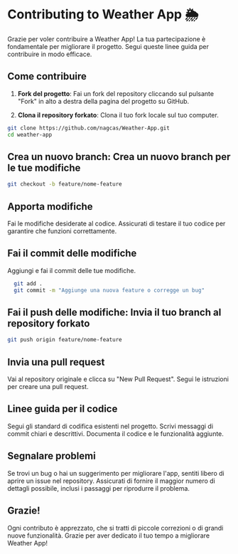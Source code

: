 # Contributing to Weather App 🌦️

Grazie per voler contribuire a Weather App! La tua partecipazione è fondamentale per migliorare il progetto. Segui queste linee guida per contribuire in modo efficace.

## Come contribuire

1. **Fork del progetto**: Fai un fork del repository cliccando sul pulsante "Fork" in alto a destra della pagina del progetto su GitHub.

2. **Clona il repository forkato**: Clona il tuo fork locale sul tuo computer.

  ```bash
  git clone https://github.com/nagcas/Weather-App.git
  cd weather-app
  ```

## Crea un nuovo branch: Crea un nuovo branch per le tue modifiche

  ```bash
  git checkout -b feature/nome-feature
  ```

## Apporta modifiche

Fai le modifiche desiderate al codice. Assicurati di testare il tuo codice per garantire che funzioni correttamente.

## Fai il commit delle modifiche

Aggiungi e fai il commit delle tue modifiche.

```bash
  git add .
  git commit -m "Aggiunge una nuova feature o corregge un bug"
  ```

## Fai il push delle modifiche: Invia il tuo branch al repository forkato
  
  ```bash
  git push origin feature/nome-feature
  ```

## Invia una pull request

Vai al repository originale e clicca su "New Pull Request". Segui le istruzioni per creare una pull request.


## Linee guida per il codice

Segui gli standard di codifica esistenti nel progetto.
Scrivi messaggi di commit chiari e descrittivi.
Documenta il codice e le funzionalità aggiunte.

## Segnalare problemi

Se trovi un bug o hai un suggerimento per migliorare l'app, sentiti libero di aprire un issue nel repository.
Assicurati di fornire il maggior numero di dettagli possibile, inclusi i passaggi per riprodurre il problema.

## Grazie!

Ogni contributo è apprezzato, che si tratti di piccole correzioni o di grandi nuove funzionalità.
Grazie per aver dedicato il tuo tempo a migliorare Weather App!
